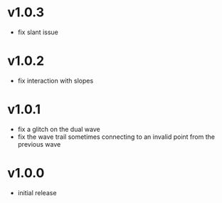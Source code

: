 # v1.0.3

- fix slant issue

# v1.0.2

- fix interaction with slopes

# v1.0.1

- fix a glitch on the dual wave
- fix the wave trail sometimes connecting to an invalid point from the previous wave

# v1.0.0

- initial release
